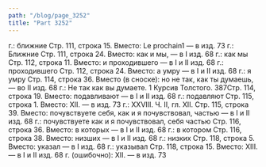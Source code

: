 ```yaml
---
path: "/blog/page_3252"
title: "Part 3252"
---
```


г.: ближние
Стр. 111, строка 15.
Вместо: Le prochain1 — в изд. 73 г.: Ближние
Стр. 111, строка 24.
Вместо: как и мы, — в I изд. 68 г.: как мы
Стр. 112, строка 11.
Вместо: и проходившего — в I и II изд. 68 г.: проходившего
Стр. 112, строка 24.
Вместо: а умру — в I и II изд. 68 г.: я умру
Стр. 114, строка 36.
Вместо (в сноске): но не так, как ты думаешь, — во II изд. 68 г.: Не так как вы думаете.
1 Курсив Толстого.
387Стр. 114, строка 19.
Вместо: подавливают — в I и II изд. 68 г.: подавляют
Стр. 115, строка 1.
Вместо: XII. — в изд. 73 г.: XXVIII.
Ч. II, гл. XII.
Стр. 115, строка 39.
Вместо: почувствуете себя, как и я почувствовал, частью — в I и II изд. 68 г.: почувствуете как и я почувствовал, себя частью
Стр. 116, строка 36.
Вместо: в которых — в I и II изд. 68 г.: в котором
Стр. 116, строка 38.
Вместо: низших — в I и II изд. 68 г.: низких
Стр. 118, строка 5.
Вместо: указал — в I изд. 68 г.: указывал
Стр. 118, строка 15.
Вместо: XIII. — в I и II изд. 68 г. (ошибочно): XII. — в изд. 73 
